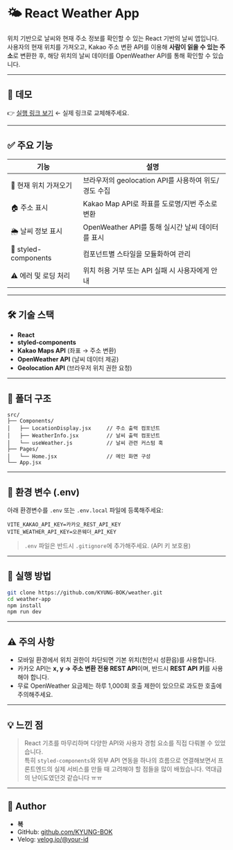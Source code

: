 # 🌤️ React Weather App

위치 기반으로 날씨와 현재 주소 정보를 확인할 수 있는 React 기반의 날씨 앱입니다.  
사용자의 현재 위치를 가져오고, Kakao 주소 변환 API를 이용해 **사람이 읽을 수 있는 주소**로 변환한 후, 
해당 위치의 날씨 데이터를 OpenWeather API를 통해 확인할 수 있습니다.

---

## 🚀 데모

👉 [실행 링크 보기](weather-vert-two-35.vercel.app/) ← 실제 링크로 교체해주세요.

---

## ✅ 주요 기능

| 기능 | 설명 |
|------|------|
| 📍 현재 위치 가져오기 | 브라우저의 geolocation API를 사용하여 위도/경도 수집 |
| 🏠 주소 표시 | Kakao Map API로 좌표를 도로명/지번 주소로 변환 |
| 🌦️ 날씨 정보 표시 | OpenWeather API를 통해 실시간 날씨 데이터를 표시 |
| 🎨 styled-components | 컴포넌트별 스타일을 모듈화하여 관리 |
| ⚠️ 에러 및 로딩 처리 | 위치 허용 거부 또는 API 실패 시 사용자에게 안내 |

---

## 🛠 기술 스택

- **React**
- **styled-components**
- **Kakao Maps API** (좌표 → 주소 변환)
- **OpenWeather API** (날씨 데이터 제공)
- **Geolocation API** (브라우저 위치 권한 요청)

---

## 📁 폴더 구조

```
src/
├── Components/
│   ├── LocationDisplay.jsx     // 주소 출력 컴포넌트
│   ├── WeatherInfo.jsx         // 날씨 출력 컴포넌트
│   └── useWeather.js           // 날씨 관련 커스텀 훅
├── Pages/
│   └── Home.jsx                // 메인 화면 구성
└── App.jsx
```

---

## 🔐 환경 변수 (.env)

아래 환경변수를 `.env` 또는 `.env.local` 파일에 등록해주세요:

```
VITE_KAKAO_API_KEY=카카오_REST_API_KEY
VITE_WEATHER_API_KEY=오픈웨더_API_KEY
```

> `.env` 파일은 반드시 `.gitignore`에 추가해주세요. (API 키 보호용)

---

## 🧪 실행 방법

```bash
git clone https://github.com/KYUNG-BOK/weather.git
cd weather-app
npm install
npm run dev
```

---

## ⚠️ 주의 사항

- 모바일 환경에서 위치 권한이 차단되면 기본 위치(천안시 성환읍)를 사용합니다.
- 카카오 API는 **x, y → 주소 변환 전용 REST API**이며, 반드시 **REST API 키**를 사용해야 합니다.
- 무료 OpenWeather 요금제는 하루 1,000회 호출 제한이 있으므로 과도한 호출에 주의해주세요.

---

## 💡 느낀 점

> React 기초를 마무리하며 다양한 API와 사용자 경험 요소를 직접 다뤄볼 수 있었습니다.  
> 특히 `styled-components`와 외부 API 연동을 하나의 흐름으로 연결해보면서 프론트엔드의 실제 서비스를 만들 때 고려해야 할 점들을 많이 배웠습니다.
> 역대급의 난이도였던것 같습니다 ㅠㅠ

---

## 👤 Author

- **복**  
- GitHub: [github.com/KYUNG-BOK](https://github.com/KYUNG-BOK)  
- Velog: [velog.io/@your-id](https://velog.io/@yoonddubi)